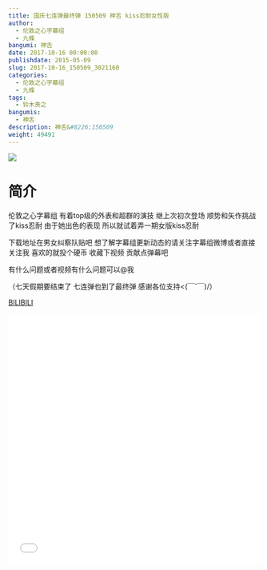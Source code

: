 ```yaml
---
title: 国庆七连弹最终弹 150509 神舌 kiss忍耐女性版
author: 
  - 伦敦之心字幕组
  - 九條
bangumi: 神舌
date: 2017-10-16 00:00:00
publishdate: 2015-05-09
slug: 2017-10-16_150509_3021160
categories: 
  - 伦敦之心字幕组
  - 九條
tags: 
  - 铃木贵之
bangumis: 
  - 神舌
description: 神舌&#8226;150509
weight: 49491
---
```


![](https://i.imgur.com/bUpveZ6.jpg)

# 简介  
伦敦之心字幕组 有着top级的外表和超群的演技 继上次初次登场 顺势和矢作挑战了kiss忍耐 由于她出色的表现 所以就试着弄一期女版kiss忍耐 


下载地址在男女纠察队贴吧 想了解字幕组更新动态的请关注字幕组微博或者直接关注我 喜欢的就投个硬币 收藏下视频 贡献点弹幕吧


有什么问题或者视频有什么问题可以@我


（七天假期要结束了 七连弹也到了最终弹 感谢各位支持&lt;(￣ˇ￣)/）

  [BILIBILI](https://www.bilibili.com/video/av3021160/)


<div class="vcontainer">  <iframe class='video' src="//www.bilibili.com/html/html5player.html?cid=4738235&aid=3021160" width="100%" height="500" frameborder="0" allowfullscreen="allowfullscreen"></iframe></div>
